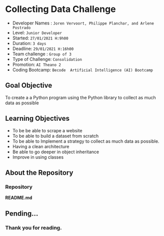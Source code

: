 # Collecting Data Challenge

- Developer Names : `Joren Vervoort, Philippe Planchar, and Arlene Postrado` 
- Level: `Junior Developer`
- Started: `27/01/2021 H:9h00`
- Duration: `3 days`
- Deadline: `29/01/2021 H:16h00`
- Team challenge : `Group of 3`
- Type of Challenge: `Consolidation`
- Promotion: `AI Theano 2`
- Coding Bootcamp: `Becode  Artificial Intelligence (AI) Bootcamp`

## Goal Objective

To create a a Python program using the Python library to collect as much data as possible 

## Learning Objectives
- To be be able to scrape a website
- To be able to build a dataset from scratch
- To be able to Implement a strategy to collect as much data as possible.
- Having a clean architecture
- Be able to go deeper in object inheritance
- Improve in using classes

## About the Repository

### Repository

**README.md**
  

## Pending...

  
### Thank you for reading.
